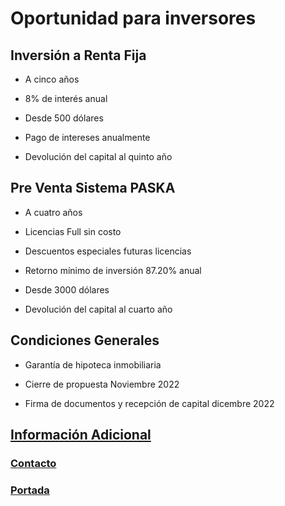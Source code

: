 # Oportunidad para inversores

## Inversión a Renta Fija

* A cinco años

* 8% de interés anual

* Desde 500 dólares

* Pago de intereses anualmente

* Devolución del capital al quinto año


## Pre Venta Sistema PASKA

* A cuatro años

* Licencias Full sin costo

* Descuentos especiales futuras licencias
 
* Retorno mínimo de inversión 87.20% anual

* Desde 3000 dólares

* Devolución del capital al cuarto año


## Condiciones Generales 

* Garantía de hipoteca inmobiliaria

* Cierre de propuesta Noviembre 2022

* Firma de documentos y recepción de capital dicembre 2022


## [Información Adicional](./InfoAdicOportunidad.md)

### [Contacto](./Contacto.md) 

### [Portada](./README.md)
